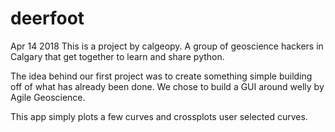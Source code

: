 # deerfoot

Apr 14 2018
This is a project by calgeopy. A group of geoscience hackers in Calgary that get together to learn and share python.

The idea behind our first project was to create something simple building off of what has already been done. We 
chose to build a GUI around welly by Agile Geoscience.

This app simply plots a few curves and crossplots user selected curves.

